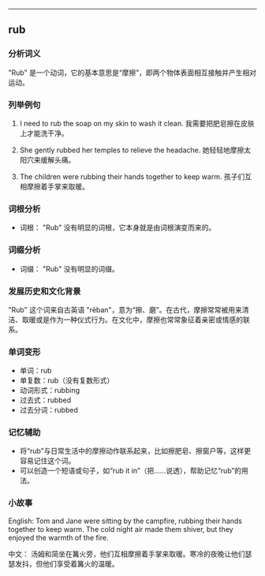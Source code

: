 
---------------
## rub
### 分析词义
"Rub" 是一个动词，它的基本意思是“摩擦”，即两个物体表面相互接触并产生相对运动。

### 列举例句
1. I need to rub the soap on my skin to wash it clean.
   我需要把肥皂擦在皮肤上才能洗干净。

2. She gently rubbed her temples to relieve the headache.
   她轻轻地摩擦太阳穴来缓解头痛。

3. The children were rubbing their hands together to keep warm.
   孩子们互相摩擦着手掌来取暖。

### 词根分析
- 词根： "Rub" 没有明显的词根，它本身就是由词根演变而来的。

### 词缀分析
- 词缀： "Rub" 没有明显的词缀。

### 发展历史和文化背景
"Rub" 这个词来自古英语 "rēban"，意为“擦、磨”。在古代，摩擦常常被用来清洁、取暖或是作为一种仪式行为。在文化中，摩擦也常常象征着亲密或情感的联系。

### 单词变形
- 单词：rub
- 单复数：rub（没有复数形式）
- 动词形式：rubbing
- 过去式：rubbed
- 过去分词：rubbed

### 记忆辅助
- 将“rub”与日常生活中的摩擦动作联系起来，比如擦肥皂、擦窗户等，这样更容易记住这个词。
- 可以创造一个短语或句子，如“rub it in”（把……说透），帮助记忆“rub”的用法。

### 小故事
English:
Tom and Jane were sitting by the campfire, rubbing their hands together to keep warm. The cold night air made them shiver, but they enjoyed the warmth of the fire.

中文：
汤姆和简坐在篝火旁，他们互相摩擦着手掌来取暖。寒冷的夜晚让他们瑟瑟发抖，但他们享受着篝火的温暖。

